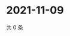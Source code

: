 # 2021-11-09

共 0 条

<!-- BEGIN WEIBO -->
<!-- 最后更新时间 Tue Nov 09 2021 20:18:38 GMT+0800 (China Standard Time) -->

<!-- END WEIBO -->
